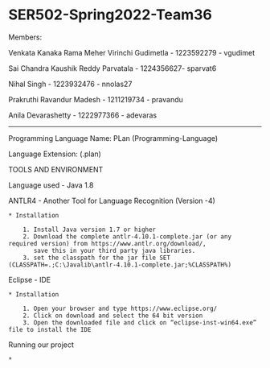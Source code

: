 # SER502-Spring2022-Team36

Members:

Venkata Kanaka Rama Meher Virinchi Gudimetla - 1223592279 - vgudimet


Sai Chandra Kaushik Reddy Parvatala - 1224356627- sparvat6


Nihal Singh - 1223932476 - nnolas27


Prakruthi Ravandur Madesh - 1211219734 - pravandu


Anila Devarashetty - 1222977366 - adevaras


----------------------------------------------------------------------------------------------------
Programming Language Name: PLan (Programming-Language)


Language Extension: (.plan)

TOOLS AND ENVIRONMENT

Language used - Java 1.8

ANTLR4 - Another Tool for Language Recognition (Version -4)

    * Installation

        1. Install Java version 1.7 or higher 
        2. Download the complete antlr-4.10.1-complete.jar (or any required version) from https://www.antlr.org/download/, 
           save this in your third party java libraries.
        3. set the classpath for the jar file SET (CLASSPATH=.;C:\Javalib\antlr-4.10.1-complete.jar;%CLASSPATH%)


Eclipse - IDE 

    * Installation
        
        1. Open your browser and type https://www.eclipse.org/
        2. Click on download and select the 64 bit version
        3. Open the downloaded file and click on “eclipse-inst-win64.exe” file to install the IDE


Running our project

    *